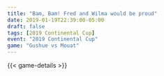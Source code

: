 ```yaml
---
title: "Bam, Bam! Fred and Wilma would be proud"
date: 2019-01-19T22:39:00-05:00
draft: false
tags: [2019 Continental Cup]
event: "2019 Continental Cup"
game: "Gushue vs Mouat"
---
```

{{< game-details >}}
<!--more--> 